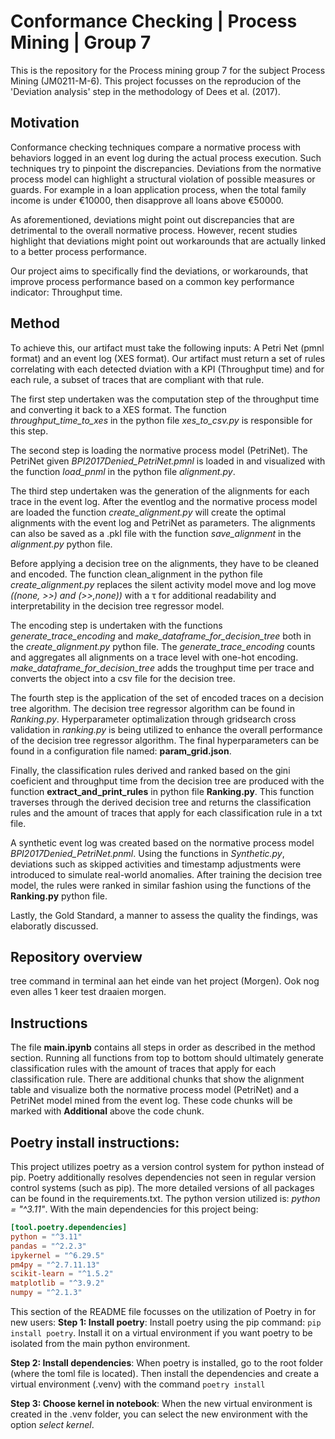# Conformance Checking | Process Mining | Group 7
This is the repository for the Process mining group 7 for the subject Process Mining (JM0211-M-6). This project focusses on the reproducion of the 'Deviation analysis' step in the methodology of Dees et al. (2017).  

## Motivation
Conformance checking techniques compare a normative process with behaviors logged in an event log during the actual process execution. Such techniques try to pinpoint the discrepancies. Deviations from the normative process model can highlight a structural violation of possible measures or guards. For example in a loan application process, when the total family income is under €10000, then disapprove all loans above €50000.

As aforementioned, deviations might point out discrepancies that are detrimental to the overall normative process. However, recent studies highlight that deviations might point out workarounds that are actually linked to a better process performance.

Our project aims to specifically find the deviations, or workarounds, that improve process performance based on a common key performance indicator: Throughput time.

## Method 
To achieve this, our artifact must take the following inputs: A Petri Net (pmnl format) and an event log (XES format). 
Our artifact must return a set of rules correlating with each detected dviation with a KPI (Throughput time) and for each rule, a subset of traces that are compliant with that rule. 

The first step undertaken was the computation step of the throughput time and converting it back to a XES format. The function  *throughput_time_to_xes* in the python file *xes_to_csv.py* is responsible for this step. 

The second step is loading the normative process model (PetriNet). The PetriNet given *BPI2017Denied_PetriNet.pmnl* is loaded in and visualized with the function *load_pnml* in the python file *alignment.py*. 

The third step undertaken was the generation of the alignments for each trace in the event log. After the eventlog and the normative process model are loaded the function *create_alignment.py* will create the optimal alignments with the event log and PetriNet as parameters. The alignments can also be saved as a .pkl file with the function *save_alignment* in the *alignment.py* python file. 

Before applying a decision tree on the alignments, they have to be cleaned and encoded. The function clean_alignment in the python file *create_alignment.py* replaces the silent activity model move and log move *((none, >>) and (>>,none))* with a τ for additional readability and interpretability in the decision tree regressor model.

The encoding step is undertaken with the functions *generate_trace_encoding* and *make_dataframe_for_decision_tree* both in the *create_alignment.py* python file. The *generate_trace_encoding* counts and aggregates all alignments on a trace level with one-hot encoding. *make_dataframe_for_decision_tree* adds the troughput time per trace and converts the object into a csv file for the decision tree. 

The fourth step is the application of the set of encoded traces on a decision tree algorithm. The decision tree regressor algorithm can be found in *Ranking.py*. Hyperparameter optimalization through gridsearch cross validation in *ranking.py* is being utilized to enhance the overall performance of the decision tree regressor algorithm. The final hyperparameters can be found in a configuration file named: **param_grid.json**. 

Finally, the classification rules derived and ranked based on the gini coeficient and throughput time from the decision tree are produced with the function **extract_and_print_rules** in python file **Ranking.py**. This function traverses through the derived decision tree and returns the classification rules and the amount of traces that apply for each classification rule in a txt file. 

A synthetic event log was created based on the normative process model *BPI2017Denied_PetriNet.pnml*. Using the functions in *Synthetic.py*, deviations such as skipped activities and timestamp adjustments were introduced to simulate real-world anomalies. After training the decision tree model, the rules were ranked in similar fashion using the functions of the **Ranking.py** python file.

Lastly, the Gold Standard, a manner to assess the quality the findings, was elaboratly discussed.

## Repository overview
tree command in terminal aan het einde van het project (Morgen). Ook nog even alles 1 keer test draaien morgen. 

## Instructions
The file **main.ipynb** contains all steps in order as described in the method section. Running all functions from top to bottom should ultimately generate classification rules with the amount of traces that apply for each classification rule. There are additional chunks that show the alignment table and visualize both the normative process model (PetriNet) and a PetriNet model mined from the event log. These code chunks will be marked with **Additional** above the code chunk.

## Poetry install instructions:
This project utilizes poetry as a version control system for python instead of pip. Poetry additionally resolves dependencies not seen in regular version control systems (such as pip). The more detailed versions of all packages can be found in the requirements.txt. The python version utilized is: *python = "^3.11"*. With the main dependencies for this project being:
```toml
[tool.poetry.dependencies]
python = "^3.11"
pandas = "^2.2.3"
ipykernel = "^6.29.5"
pm4py = "^2.7.11.13"
scikit-learn = "^1.5.2"
matplotlib = "^3.9.2"
numpy = "^2.1.3"
```

This section of the README file focusses on the utilization of Poetry in for new users:
**Step 1: Install poetry**: 
Install poetry using the pip command: ```pip install poetry```. Install it on a virtual environment if you want poetry to be isolated from the main python environment.

**Step 2: Install dependencies**:
When poetry is installed, go to the root folder (where the toml file is located). Then install the dependencies and create a virtual environment (.venv) with the command ```poetry install``` 

**Step 3: Choose kernel in notebook**:
When the new virtual environment is created in the .venv folder, you can select the new environment with the option *select kernel*. 
